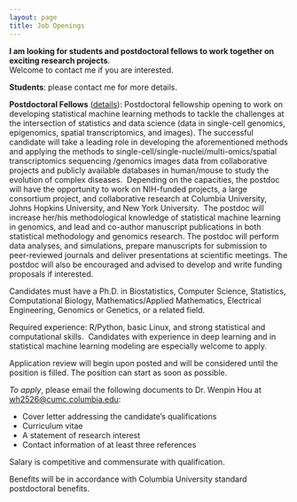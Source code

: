 ```yaml
---
layout: page
title: Job Openings
---
```



**I am looking for students and postdoctoral fellows to work together on exciting research projects**.  
Welcome to contact me if you are interested. 

**Students**: please contact me for more details. 

**Postdoctoral Fellows** ([details](https://forms.stat.ufl.edu/statistics-jobs/entry/10434/)): Postdoctoral fellowship opening to work on developing statistical machine learning methods to tackle the challenges at the intersection of statistics and data science (data in single-cell genomics, epigenomics, spatial transcriptomics, and images). The successful candidate will take a leading role in developing the aforementioned methods and applying the methods to single-cell/single-nuclei/multi-omics/spatial transcriptomics sequencing /genomics images data from collaborative projects and publicly available databases in human/mouse to study the evolution of complex diseases.  Depending on the capacities, the postdoc will have the opportunity to work on NIH-funded projects, a large consortium project, and collaborative research at Columbia University, Johns Hopkins University, and New York University.  The postdoc will increase her/his methodological knowledge of statistical machine learning in genomics, and lead and co-author manuscript publications in both statistical methodology and genomics research. The postdoc will perform data analyses, and simulations, prepare manuscripts for submission to peer-reviewed journals and deliver presentations at scientific meetings. The postdoc will also be encouraged and advised to develop and write funding proposals if interested.

Candidates must have a Ph.D. in Biostatistics, Computer Science, Statistics, Computational Biology, Mathematics/Applied Mathematics, Electrical Engineering,  Genomics or Genetics, or a related field. 

Required experience: R/Python, basic Linux, and strong statistical and computational skills.  Candidates with experience in deep learning and in statistical machine learning modeling are especially welcome to apply. 

Application review will begin upon posted and will be considered until the position is filled. The position can start as soon as possible. 

*To apply*, please email the following documents to Dr. Wenpin Hou at wh2526@cumc.columbia.edu:
+ Cover letter addressing the candidate’s qualifications
+ Curriculum vitae
+ A statement of research interest
+ Contact information of at least three references

Salary is competitive and commensurate with qualification.

Benefits will be in accordance with Columbia University standard postdoctoral benefits.
